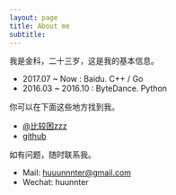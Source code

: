 ```yaml
---
layout: page
title: About me
subtitle: 
---
```


我是金科，二十三岁，这是我的基本信息。

- 2017.07 ~ Now     : Baidu. C++ / Go
- 2016.03 ~ 2016.10 : ByteDance. Python

你可以在下面这些地方找到我。

- [@比较困zzz](http://weibo.com/u/3105994941)
- [github](https://github.com/yichenluan/yichenluan.github.io)

如有问题，随时联系我。

- Mail: huuunnnter@gmail.com
- Wechat: huunnter
